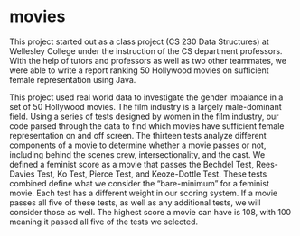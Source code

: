 # movies

This project started out as a class project (CS 230 Data Structures) at Wellesley College under the instruction of the CS department professors. With the help of tutors and professors as well as two other teammates, we were able to write a report ranking 50 Hollywood movies on sufficient female representation using Java.

This project used real world data to investigate the gender imbalance in a set of 50 Hollywood movies. The film industry is a largely male-dominant field. Using a series of tests designed by women in the film industry, our code parsed through the data to find which movies have sufficient female representation on and off screen. The thirteen tests analyze different components of a movie to determine whether a movie passes or not, including behind the scenes crew, intersectionality, and the cast. We defined a feminist score as a movie that passes the Bechdel Test, Rees-Davies Test, Ko Test, Pierce Test, and Keoze-Dottle Test. These tests combined define what we consider the “bare-minimum” for a feminist movie. Each test has a different weight in our scoring system. If a movie passes all five of these tests, as well as any additional tests, we will consider those as well. The highest score a movie can have is 108, with 100 meaning it passed all five of the tests we selected.
